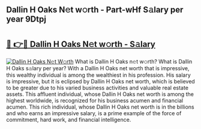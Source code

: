 ## Dallin H Oaks N𝚎t w𝚘rth - Part-wHf S𝚊lary per year 9Dtpj

# <h2><a href="http://gc2mnt.nevu.top/?p=Dallin+H+Oaks">🔗 👉🔴 Dallin H Oaks N𝚎t w𝚘rth - S𝚊lary</a></h2>

[![Dallin H Oaks N𝚎t W𝚘rth](https://i.imgur.com/Oavwk0R.jpeg)](http://gc2mnt.nevu.top/?p=Dallin+H+Oaks)
What is Dallin H Oaks n𝚎t w𝚘rth? What is Dallin H Oaks s𝚊lary per year?
With a Dallin H Oaks net worth that is impressive, this wealthy individual is among the wealthiest in his profession. His salary is impressive, but it is eclipsed by Dallin H Oaks net worth, which is believed to be greater due to his varied business activities and valuable real estate assets. This affluent individual, whose Dallin H Oaks net worth is among the highest worldwide, is recognized for his business acumen and financial acumen. This rich individual, whose Dallin H Oaks net worth is in the billions and who earns an impressive salary, is a prime example of the force of commitment, hard work, and financial intelligence.
